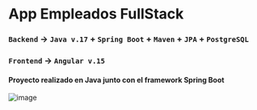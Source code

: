 # App Empleados FullStack 

### `Backend` -> `Java v.17` + `Spring Boot` + `Maven` + `JPA` + `PostgreSQL`

### `Frontend` -> `Angular v.15`

#### Proyecto realizado en Java junto con el framework Spring Boot

![image](https://github.com/Wlogzz/app-empleados/assets/55367648/f1e396ac-3711-4753-a721-3ca8fe1b7342)



